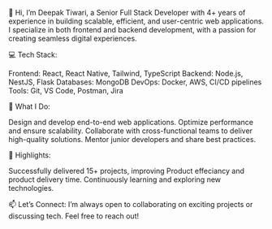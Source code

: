 👋 Hi, I’m Deepak Tiwari, a Senior Full Stack Developer with 4+ years of experience in building scalable, efficient, and user-centric web applications. I specialize in both frontend and backend development, with a passion for creating seamless digital experiences.

💻 Tech Stack:

Frontend: React, React Native, Tailwind, TypeScript
Backend: Node.js, NestJS, Flask
Databases: MongoDB
DevOps: Docker, AWS, CI/CD pipelines
Tools: Git, VS Code, Postman, Jira

🚀 What I Do:

Design and develop end-to-end web applications.
Optimize performance and ensure scalability.
Collaborate with cross-functional teams to deliver high-quality solutions.
Mentor junior developers and share best practices.

🌟 Highlights:

Successfully delivered 15+ projects, improving Product effeciancy and product delivery time.
Continuously learning and exploring new technologies.

📫 Let’s Connect:
I’m always open to collaborating on exciting projects or discussing tech. Feel free to reach out!
